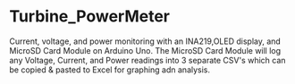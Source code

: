 # Turbine_PowerMeter
Current, voltage, and power monitoring with an INA219,OLED display, and MicroSD Card Module on Arduino Uno.
The MicroSD Card Module will log any Voltage, Current, and Power readings into 3 separate CSV's which can be copied & pasted to Excel for graphing adn analysis.
